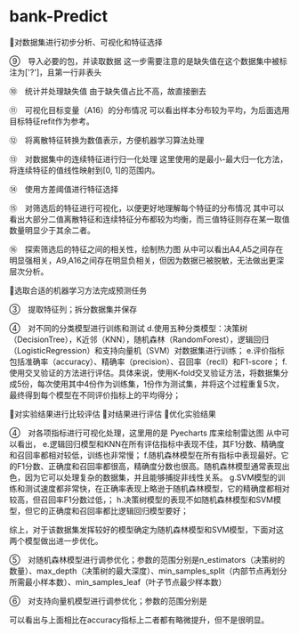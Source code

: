 # bank-Predict
对数据集进行初步分析、可视化和特征选择

⑨　导入必要的包，并读取数据
这一步需要注意的是缺失值在这个数据集中被标注为['?']，且第一行非表头

⑩　统计并处理缺失值
由于缺失值占比不高，故直接删去

⑪　可视化目标变量（A16）的分布情况
可以看出样本分布较为平均，为后面选用目标特征refit作为参考。

⑫　将离散特征转换为数值表示，方便机器学习算法处理

⑬　对数据集中的连续特征进行归一化处理
这里使用的是最小-最大归一化方法，将连续特征的值线性映射到[0, 1]的范围内。

⑭　使用方差阈值进行特征选择

⑮　对筛选后的特征进行可视化，以便更好地理解每个特征的分布情况
其中可以看出大部分二值离散特征和连续特征分布都较为均衡，而三值特征则存在某一取值数量明显少于其余二者。

⑯　探索筛选后的特征之间的相关性，绘制热力图
从中可以看出A4,A5之间存在明显强相关，A9,A16之间存在明显负相关，但因为数据已被脱敏，无法做出更深层次分析。

选取合适的机器学习方法完成预测任务

③　提取特征列；拆分数据集并保存

④　对不同的分类模型进行训练和测试
d.使用五种分类模型：决策树（DecisionTree），K近邻（KNN），随机森林（RandomForest），逻辑回归（LogisticRegression）和支持向量机（SVM）对数据集进行训练；
e.评价指标包括准确率（accuracy）、精确率（precision）、召回率（recll）和F1-score；
f.使用交叉验证的方法进行评估。具体来说，使用K-fold交叉验证方法，将数据集分成5份，每次使用其中4份作为训练集，1份作为测试集，并将这个过程重复5次，最终得到每个模型在不同评价指标上的平均得分；

对实验结果进行比较评估
对结果进行评估
优化实验结果

④　对各项指标进行可视化处理，这里用的是 Pyecharts 库来绘制雷达图
从中可以看出，
e.逻辑回归模型和KNN在所有评估指标中表现不佳，其F1分数、精确度和召回率都相对较低，训练也非常慢；
f.随机森林模型在所有指标中表现最好。它的F1分数、正确度和召回率都很高，精确度分数也很高。随机森林模型通常表现出色，因为它可以处理复杂的数据集，并且能够捕捉非线性关系。
g.SVM模型的训练和测试速度都非常快，在正确率表现上略逊于随机森林模型，它的精确度都相对较高，但召回率F1分数过低，；
h.决策树模型的表现不如随机森林模型和SVM模型，但它的正确度和召回率都比逻辑回归模型要好；

综上，对于该数据集发挥较好的模型确定为随机森林模型和SVM模型，下面对这两个模型做出进一步优化。

⑤　对随机森林模型进行调参优化；参数的范围分别是n_estimators（决策树的数量）、max_depth（决策树的最大深度）、min_samples_split（内部节点再划分所需最小样本数）、min_samples_leaf（叶子节点最少样本数）

⑥　对支持向量机模型进行调参优化；参数的范围分别是

可以看出与上面相比在accuracy指标上二者都有略微提升，但不是很明显。
